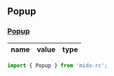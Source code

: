 ## Popup

### [Popup](https://zyxpz.github.io/mido-rc/dist/Popup/Popup.html)

name|value|type
---|:--:|---:


```js
import { Popup } from 'mido-rc';
```
